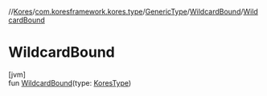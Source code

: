 //[Kores](../../../../index.md)/[com.koresframework.kores.type](../../index.md)/[GenericType](../index.md)/[WildcardBound](index.md)/[WildcardBound](-wildcard-bound.md)

# WildcardBound

[jvm]\
fun [WildcardBound](-wildcard-bound.md)(type: [KoresType](../../-kores-type/index.md))
